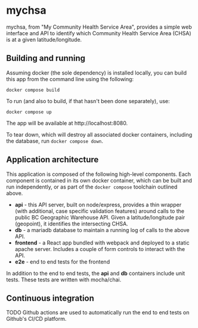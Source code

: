 # mychsa

mychsa, from "My Community Health Service Area", provides a simple web
interface and API to identify which Community Health Service Area (CHSA)
is at a given latitude/longitude.

## Building and running

Assuming docker (the sole dependency) is installed locally, you can
build this app from the command line using the following:

    docker compose build

To run (and also to build, if that hasn't been done separately), use:

    docker compose up

The app will be available at http://localhost:8080.    

To tear down, which will destroy all associated docker containers,
including the database, run `docker compose down`.

## Application architecture

This application is composed of the following high-level components. Each component
is contained in its own docker container, which can be built and run
independently, or as part of the `docker compose` toolchain outlined above.

 - **api** - this API server, built on node/express, provides a thin wrapper
  (with additional, case specific validation features) around calls to the public BC Geographic Warehouse API. Given a latitude/longitude pair (geopoint), it identifies the intersecting CHSA.
 - **db** - a mariadb database to maintain a running log of calls to the above API.
 - **frontend** - a React app bundled with webpack and deployed to a static apache server. Includes a couple of form controls to interact with the API.
 - **e2e** - end to end tests for the frontend

In addition to the end to end tests, the **api** and **db** containers include 
unit tests. These tests are written with mocha/chai.

## Continuous integration

TODO Github actions are used to automatically run the end to end tests on Github's CI/CD platform.